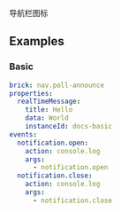 导航栏图标

## Examples

### Basic

```yaml preview minHeight="500px"
brick: nav.poll-announce
properties:
  realTimeMessage:
    title: Hello
    data: World
    instanceId: docs-basic
events:
  notification.open:
    action: console.log
    args:
      - notification.open
  notification.close:
    action: console.log
    args:
      - notification.close
```
